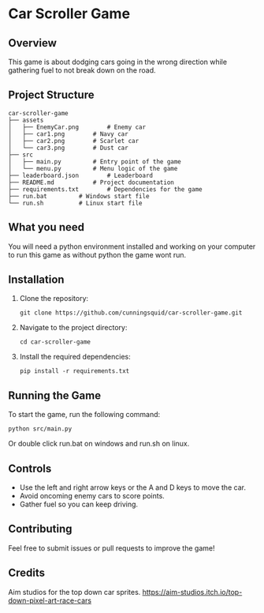 # Car Scroller Game

## Overview
This game is about dodging cars going in the wrong direction while gathering fuel to not break down on the road.

<!-- Don't change the tabs as it will look bad on the GitHub page. They are like this for a reason and keep them 2 tabs. -->
## Project Structure
```
car-scroller-game
├── assets
│   ├── EnemyCar.png		# Enemy car
│   ├── car1.png		# Navy car
│   ├── car2.png		# Scarlet car
│   └── car3.png		# Dust car
├── src
│   ├── main.py			# Entry point of the game
│   └── menu.py			# Menu logic of the game
├── leaderboard.json		# Leaderboard
├── README.md			# Project documentation
├── requirements.txt		# Dependencies for the game
├── run.bat			# Windows start file
└── run.sh			# Linux start file

```

## What you need
You will need a python environment installed and working on your computer to run this game as without python the game wont run.

## Installation
1. Clone the repository:
	```
	git clone https://github.com/cunningsquid/car-scroller-game.git
	```
2. Navigate to the project directory:
	```
	cd car-scroller-game
	```
3. Install the required dependencies:
	```
	pip install -r requirements.txt
	```

## Running the Game
To start the game, run the following command:
```
python src/main.py
```
Or double click run.bat on windows and run.sh on linux.

## Controls
- Use the left and right arrow keys or the A and D keys to move the car.
- Avoid oncoming enemy cars to score points.
- Gather fuel so you can keep driving.

## Contributing
Feel free to submit issues or pull requests to improve the game!

## Credits
Aim studios for the top down car sprites. https://aim-studios.itch.io/top-down-pixel-art-race-cars